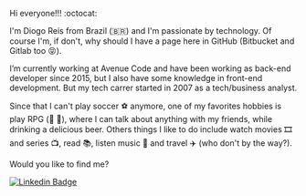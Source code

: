 Hi everyone!!! :octocat:

I'm Diogo Reis from Brazil (🇧🇷) and I'm passionate by technology. Of course I'm, if don't, why should I have a page here in GitHub (Bitbucket and Gitlab too :stuck_out_tongue_closed_eyes:).

I’m currently working at Avenue Code and have been working as back-end developer since 2015, but I also have some knowledge in front-end development. But my tech carrer started in 2007 as a tech/business analyst.

Since that I can't play soccer ⚽️ anymore, one of my favorites hobbies is play RPG (:running: :dragon:), where I can talk about anything with my friends, while drinking a delicious beer. Others things I like to do include watch movies 🎞️ and series 📺, read 📚, listen music 🎵 and travel :airplane: (who don't by the way?).

Would you like to find me?

[![Linkedin Badge](https://img.shields.io/badge/-LinkedIn-blue?style=flat-square&logo=Linkedin&logoColor=white&link=https://www.linkedin.com/in/diogoreiskings)](https://www.linkedin.com/in/diogoreiskings)

<!--
We can find another emojis here -> https://www.webfx.com/tools/emoji-cheat-sheet/
-->
